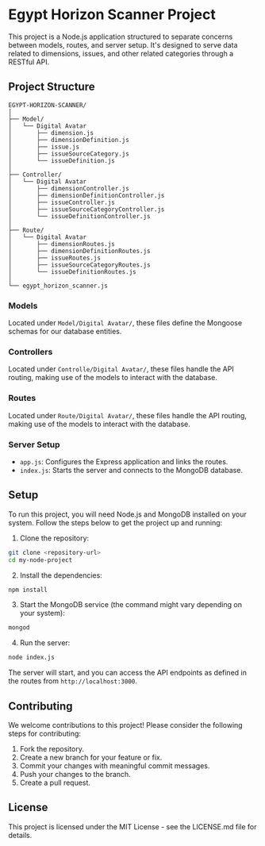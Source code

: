 
# Egypt Horizon Scanner Project

This project is a Node.js application structured to separate concerns between models, routes, and server setup. It's designed to serve data related to dimensions, issues, and other related categories through a RESTful API.

## Project Structure

```
EGYPT-HORIZON-SCANNER/
│
├── Model/
│   └── Digital Avatar
│       ├── dimension.js
│       ├── dimensionDefinition.js
│       ├── issue.js
│       ├── issueSourceCategory.js
│       └── issueDefinition.js
│
├── Controller/
│   └── Digital Avatar
│       ├── dimensionController.js
│       ├── dimensionDefinitionController.js
│       ├── issueController.js
│       ├── issueSourceCategoryController.js
│       └── issueDefinitionController.js
│
├── Route/
│   └── Digital Avatar
│       ├── dimensionRoutes.js
│       ├── dimensionDefinitionRoutes.js
│       ├── issueRoutes.js
│       ├── issueSourceCategoryRoutes.js
│       └── issueDefinitionRoutes.js
│
└── egypt_horizon_scanner.js
```

### Models

Located under `Model/Digital Avatar/`, these files define the Mongoose schemas for our database entities.

### Controllers

Located under `Controlle/Digital Avatar/`, these files handle the API routing, making use of the models to interact with the database.

### Routes

Located under `Route/Digital Avatar/`, these files handle the API routing, making use of the models to interact with the database.

### Server Setup

- `app.js`: Configures the Express application and links the routes.
- `index.js`: Starts the server and connects to the MongoDB database.

## Setup

To run this project, you will need Node.js and MongoDB installed on your system. Follow the steps below to get the project up and running:

1. Clone the repository:

```bash
git clone <repository-url>
cd my-node-project
```

2. Install the dependencies:

```bash
npm install
```

3. Start the MongoDB service (the command might vary depending on your system):

```bash
mongod
```

4. Run the server:

```bash
node index.js
```

The server will start, and you can access the API endpoints as defined in the routes from `http://localhost:3000`.

## Contributing

We welcome contributions to this project! Please consider the following steps for contributing:

1. Fork the repository.
2. Create a new branch for your feature or fix.
3. Commit your changes with meaningful commit messages.
4. Push your changes to the branch.
5. Create a pull request.

## License

This project is licensed under the MIT License - see the LICENSE.md file for details.